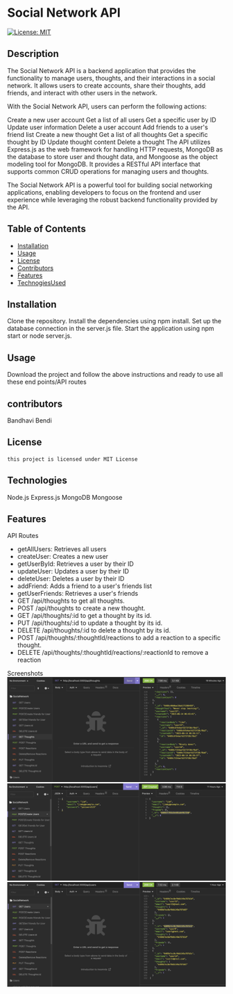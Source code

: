 # Social Network API

[![License: MIT](https://img.shields.io/badge/License-MIT-yellow.svg)](https://opensource.org/licenses/MIT)

## Description

The Social Network API is a backend application that provides the functionality to manage users, thoughts, and their interactions in a social network. It allows users to create accounts, share their thoughts, add friends, and interact with other users in the network.

With the Social Network API, users can perform the following actions:

Create a new user account
Get a list of all users
Get a specific user by ID
Update user information
Delete a user account
Add friends to a user's friend list
Create a new thought
Get a list of all thoughts
Get a specific thought by ID
Update thought content
Delete a thought
The API utilizes Express.js as the web framework for handling HTTP requests, MongoDB as the database to store user and thought data, and Mongoose as the object modeling tool for MongoDB. It provides a RESTful API interface that supports common CRUD operations for managing users and thoughts.

The Social Network API is a powerful tool for building social networking applications, enabling developers to focus on the frontend and user experience while leveraging the robust backend functionality provided by the API.

## Table of Contents

- [Installation](#installation)
- [Usage](#usage)
- [License](#license)
- [Contributors](#contributors)
- [Features](#features)
- [TechnogiesUsed](#TechnologiesUsed)

## Installation

Clone the repository.
Install the dependencies using npm install.
Set up the database connection in the server.js file.
Start the application using npm start or node server.js.

## Usage

Download the project and follow the above instructions and ready to use all these end points/API routes

## contributors

Bandhavi Bendi

## License

    this project is licensed under MIT License

## Technologies

Node.js
Express.js
MongoDB
Mongoose

## Features

 API Routes
* getAllUsers: Retrieves all users
* createUser: Creates a new user
* getUserById: Retrieves a user by their ID
* updateUser: Updates a user by their ID
* deleteUser: Deletes a user by their ID
* addFriend: Adds a friend to a user's friends list
* getUserFriends: Retrieves a user's friends
* GET /api/thoughts to get all thoughts.
* POST /api/thoughts to create a new thought.
* GET /api/thoughts/:id to get a thought by its id.
* PUT /api/thoughts/:id to update a thought by its id.
* DELETE /api/thoughts/:id to delete a thought by its id.
* POST /api/thoughts/:thoughtId/reactions to add a reaction to a specific thought.
* DELETE /api/thoughts/:thoughtId/reactions/:reactionId to remove a reaction 

Screenshots
![Image](https://github.com/bbandhu/Social-Network-API/blob/main/assests/Screenshot1.png)
![Image](https://github.com/bbandhu/Social-Network-API/blob/main/assests/Screenshot2.png)
![Image](https://github.com/bbandhu/Social-Network-API/blob/main/assests/Screenshot3.png)